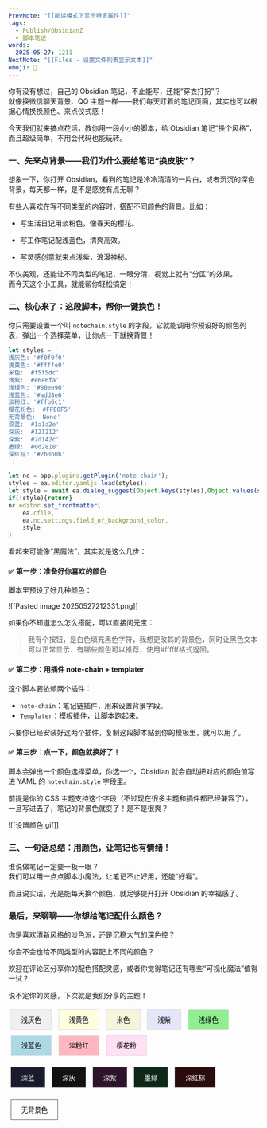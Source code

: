```yaml
---
PrevNote: "[[阅读模式下显示特定属性]]"
tags:
  - Publish/ObsidianZ
  - 脚本笔记
words:
  2025-05-27: 1211
NextNote: "[[Files - 设置文件列表显示文本]]"
emoji: 📣
---
```



你有没有想过，自己的 Obsidian 笔记，不止能写，还能“穿衣打扮”？  
就像换微信聊天背景、QQ 主题一样——我们每天盯着的笔记页面，其实也可以根据心情换换颜色、来点仪式感！

今天我们就来搞点花活，教你用一段小小的脚本，给 Obsidian 笔记“换个风格”，而且超级简单，不用会代码也能玩转。

### 一、先来点背景——我们为什么要给笔记“换皮肤”？

想象一下，你打开 Obsidian，看到的笔记是冷冷清清的一片白，或者沉沉的深色背景，每天都一样，是不是感觉有点无聊？

有些人喜欢在写不同类型的内容时，搭配不同颜色的背景。比如：

- 写生活日记用淡粉色，像春天的樱花。
    
- 写工作笔记配浅蓝色，清爽高效。
    
- 写灵感创意就来点浅紫，浪漫神秘。
    

不仅美观，还能让不同类型的笔记，一眼分清，视觉上就有“分区”的效果。  
而今天这个小工具，就能帮你轻松搞定！


### 二、核心来了：这段脚本，帮你一键换色！

你只需要设置一个叫 `notechain.style` 的字段，它就能调用你预设好的颜色列表，弹出一个选择菜单，让你点一下就换背景！

```js //templater
let styles = `
浅灰色: '#f0f0f0'
浅黄色: '#ffffe0'
米色: '#f5f5dc'
浅紫: '#e6e6fa'
浅绿色: '#90ee90'
浅蓝色: '#add8e6'
淡粉红: '#ffb6c1'
樱花粉色: '#FFE0F5'
无背景色: 'None'
深蓝: '#1a1a2e'
深灰: '#121212'
深紫: '#2d142c'
墨绿: '#0d2818'
深红棕: '#2b0b0b'
`;

let nc = app.plugins.getPlugin('note-chain');
styles = ea.editor.yamljs.load(styles);
let style = await ea.dialog_suggest(Object.keys(styles),Object.values(styles));
if(!style){return}
nc.editor.set_frontmatter(
	ea.cfile,
	ea.nc.settings.field_of_background_color,
	style
)
```

看起来可能像“黑魔法”，其实就是这么几步：

#### ✅ 第一步：准备好你喜欢的颜色

脚本里预设了好几种颜色：

![[Pasted image 20250527212331.png]]

如果你不知道怎么怎么搭配，可以直接问元宝：

>我有个按钮，是白色填充黑色字符，我想更改其的背景色，同时让黑色文本可以正常显示．有哪些颜色可以推荐，使用#ffffff格式返回。


#### ✅ 第二步：用插件 note-chain + templater

这个脚本要依赖两个插件：

- `note-chain`：笔记链插件，用来设置背景字段。
- `Templater`：模板插件，让脚本跑起来。

只要你已经安装好这两个插件，复制这段脚本贴到你的模板里，就可以用了。

#### ✅ 第三步：点一下，颜色就换好了！

脚本会弹出一个颜色选择菜单，你选一个，Obsidian 就会自动把对应的颜色值写进 YAML 的 `notechain.style` 字段里。

前提是你的 CSS 主题支持这个字段（不过现在很多主题和插件都已经兼容了），一旦写进去了，笔记的背景色就变了！是不是很爽？

![[设置颜色.gif]]


### 三、一句话总结：用颜色，让笔记也有情绪！

谁说做笔记一定要一板一眼？  
我们可以用一点点脚本小魔法，让笔记不止好用，还能“好看”。

而且说实话，光是能每天换个颜色，就足够提升打开 Obsidian 的幸福感了。


### 最后，来聊聊——你想给笔记配什么颜色？

你是喜欢清新风格的淡色派，还是沉稳大气的深色控？  

你会不会也给不同类型的内容配上不同的颜色？

欢迎在评论区分享你的配色搭配灵感，或者你觉得笔记还有哪些“可视化魔法”值得一试？

说不定你的灵感，下次就是我们分享的主题！


<html>
<body>
<div>
<!-- 浅色系按钮（黑字） -->
<button style="background-color: #f0f0f0; color: #000000; padding: 10px 20px; margin:5px; border:1px solid #dcdcdc">浅灰色</button>
<button style="background-color: #ffffe0; color: #000000; padding: 10px 20px; margin:5px; border:1px solid #dcdcdc">浅黄色</button>
<button style="background-color: #f5f5dc; color: #000000; padding: 10px 20px; margin:5px; border:1px solid #dcdcdc">米色</button>
<button style="background-color: #e6e6fa; color: #000000; padding: 10px 20px; margin:5px; border:1px solid #dcdcdc">浅紫</button>
<button style="background-color: #90ee90; color: #000000; padding: 10px 20px; margin:5px; border:1px solid #dcdcdc">浅绿色</button>
<button style="background-color: #add8e6; color: #000000; padding: 10px 20px; margin:5px; border:1px solid #dcdcdc">浅蓝色</button>
<button style="background-color: #ffb6c1; color: #000000; padding: 10px 20px; margin:5px; border:1px solid #dcdcdc">淡粉红</button>
<button style="background-color: #FFE0F5; color: #000000; padding: 10px 20px; margin:5px; border:1px solid #dcdcdc">樱花粉</button>

<button style="background-color: #1a1a2e; color: #ffffff; padding: 10px 20px; margin:5px; border:1px solid #404040">深蓝</button>
<button style="background-color: #121212; color: #ffffff; padding: 10px 20px; margin:5px; border:1px solid #404040">深灰</button>
<button style="background-color: #2d142c; color: #ffffff; padding: 10px 20px; margin:5px; border:1px solid #404040">深紫</button>
<button style="background-color: #0d2818; color: #ffffff; padding: 10px 20px; margin:5px; border:1px solid #404040">墨绿</button>
<button style="background-color: #2b0b0b; color: #ffffff; padding: 10px 20px; margin:5px; border:1px solid #404040">深红棕</button>

<button style="background-color: transparent; color: #000000; padding: 10px 20px; margin:5px; border:1px solid #666666">无背景色</button>
</div>
</body>
</html>



